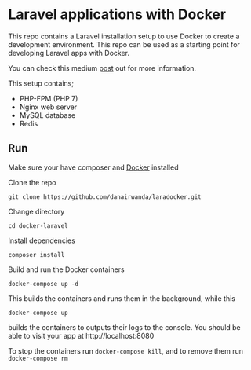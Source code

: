 # Laravel applications with Docker
This repo contains a Laravel installation setup to use Docker to create a development environment. This repo can be used as a starting point for developing Laravel apps with Docker.

You can check this medium [post](https://medium.com/@mrfoh/developing-laravel-applications-with-docker-7324c0a0789a) out for more information.

This setup contains;

 - PHP-FPM (PHP 7)
 - Nginx web server
 - MySQL database
 - Redis

## Run
Make sure your have composer and [Docker](https://docs.docker.com/) installed

Clone the repo

    git clone https://github.com/danairwanda/laradocker.git

 Change directory

    cd docker-laravel
  Install dependencies

    composer install
  Build and run the Docker containers

    docker-compose up -d
   This builds the containers and runs them in the background, while this


    docker-compose up
   builds the containers to outputs their logs to the console.
   You should be able to visit your app at http://localhost:8080

To stop the containers run `docker-compose kill`, and to remove them run `docker-compose rm`
